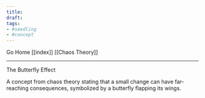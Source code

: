 ```yaml
---
title:
draft:
tags:
- #seedling 
- #concept
---
```


Go Home [[index]]
[[Chaos Theory]]

---

The Butterfly Effect

A concept from chaos theory stating that a small change can have far-reaching consequences, symbolized by a butterfly flapping its wings.